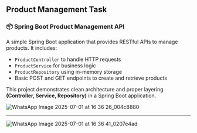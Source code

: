 ## Product Management Task

### 📦 Spring Boot Product Management API

A simple Spring Boot application that provides RESTful APIs to manage products. It includes:

* `ProductController` to handle HTTP requests
* `ProductService` for business logic
* `ProductRepository` using in-memory storage
* Basic POST and GET endpoints to create and retrieve products

This project demonstrates clean architecture and proper layering **(Controller, Service, Repository)** in a Spring Boot application.

![WhatsApp Image 2025-07-01 at 16 36 26_004c8880](https://github.com/user-attachments/assets/e26a0276-e14d-4fee-99de-9eb586338bfb)

---
![WhatsApp Image 2025-07-01 at 16 36 41_0207e4ad](https://github.com/user-attachments/assets/63f57f60-5ff6-4ee3-8e73-a867370df9eb)
